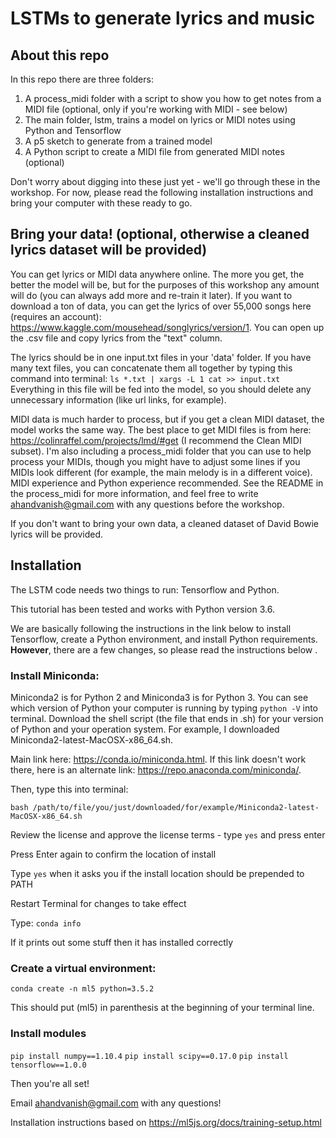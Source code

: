 # LSTMs to generate lyrics and music

## About this repo

In this repo there are three folders:

1) A process_midi folder with a script to show you how to get notes from a MIDI file (optional, only if you're working with MIDI - see below)
2) The main folder, lstm, trains a model on lyrics or MIDI notes using Python and Tensorflow
3) A p5 sketch to generate from a trained model
4) A Python script to create a MIDI file from generated MIDI notes (optional) 

Don't worry about digging into these just yet - we'll go through these in the workshop. For now, please read the following installation instructions and bring your computer with these ready to go.

## Bring your data! (optional, otherwise a cleaned lyrics dataset will be provided)

You can get lyrics or MIDI data anywhere online. The more you get, the better the model will be, but for the purposes of this workshop any amount will do (you can always add more and re-train it later). If you want to download a ton of data, you can get the lyrics of over 55,000 songs here (requires an account): https://www.kaggle.com/mousehead/songlyrics/version/1. You can open up the .csv file and copy lyrics from the "text" column. 

The lyrics should be in one input.txt files in your 'data' folder. If you have many text files, you can concatenate them all together by typing this command into terminal: ```ls *.txt | xargs -L 1 cat >> input.txt``` Everything in this file will be fed into the model, so you should delete any unnecessary information (like url links, for example).

MIDI data is much harder to process, but if you get a clean MIDI dataset, the model works the same way. The best place to get MIDI files is from here: https://colinraffel.com/projects/lmd/#get (I recommend the Clean MIDI subset). I'm also including a process_midi folder that you can use to help process your MIDIs, though you might have to adjust some lines if you MIDIs look different (for example, the main melody is in a different voice). MIDI experience and Python experience recommended. See the README in the process_midi for more information, and feel free to write ahandvanish@gmail.com with any questions before the workshop.

If you don't want to bring your own data, a cleaned dataset of David Bowie lyrics will be provided.


## Installation

The LSTM code needs two things to run: Tensorflow and Python. 

This tutorial has been tested and works with Python version 3.6.

We are basically following the instructions in the link below to install Tensorflow, create a Python environment, and install Python requirements. **However**, there are a few changes, so please read the instructions below .

### Install Miniconda:

Miniconda2 is for Python 2 and Miniconda3 is for Python 3. You can see which version of Python your computer is running by typing ```python -V``` into terminal. Download the shell script (the file that ends in .sh) for your version of Python and your operation system. For example, I downloaded Miniconda2-latest-MacOSX-x86_64.sh.

Main link here: https://conda.io/miniconda.html. If this link doesn't work there, here is an alternate link: https://repo.anaconda.com/miniconda/. 

Then, type this into terminal: 

```
bash /path/to/file/you/just/downloaded/for/example/Miniconda2-latest-MacOSX-x86_64.sh
```

Review the license and approve the license terms - type ```yes``` and press enter

Press Enter again to confirm the location of install

Type ```yes``` when it asks you if the install location should be prepended to PATH

Restart Terminal for changes to take effect

Type: ```conda info```

If it prints out some stuff then it has installed correctly

### Create a virtual environment:

```conda create -n ml5 python=3.5.2```

This should put (ml5) in parenthesis at the beginning of your terminal line.

### Install modules

```pip install numpy==1.10.4```
```pip install scipy==0.17.0```
```pip install tensorflow==1.0.0```

Then you're all set!

Email ahandvanish@gmail.com with any questions!

Installation instructions based on https://ml5js.org/docs/training-setup.html

